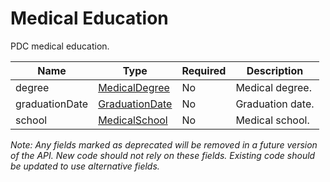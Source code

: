 # Medical Education

PDC medical education.

| Name | Type | Required | Description |
| - | - | - | - |
| degree | [MedicalDegree](report-medical-degree.md) | No | Medical degree. |
| graduationDate | [GraduationDate](report-graduationdate.md) | No | Graduation date. |
| school | [MedicalSchool](report-medical-school.md) | No | Medical school. |

*Note: Any fields marked as deprecated will be removed in a future version of the API. New code should not rely on these fields. Existing code should be updated to use alternative fields.*

